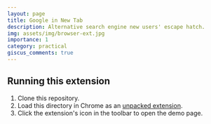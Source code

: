 ```yaml
---
layout: page
title: Google in New Tab
description: Alternative search engine new users' escape hatch.
img: assets/img/browser-ext.jpg
importance: 1
category: practical
giscus_comments: true
---
```


<!-- - https://www.searchenginemap.com/ -->
<!-- - privacy concerns are not paranoia -->
<!-- - !g exists too -->

## Running this extension

1. Clone this repository.
2. Load this directory in Chrome as an [unpacked extension](https://developer.chrome.com/docs/extensions/mv3/getstarted/development-basics/#load-unpacked).
3. Click the extension's icon in the toolbar to open the demo page.
